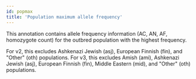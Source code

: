```yaml
---
id: popmax
title: 'Population maximum allele frequency'
---
```


This annotation contains allele frequency information (AC, AN, AF, homozygote count) for the outbred population with the highest frequency. 

For v2, this excludes Ashkenazi Jewish (asj), European Finnish (fin), and "Other" (oth) populations.
For v3, this excludes Amish (ami), Ashkenazi Jewish (asj), European Finnish (fin), Middle Eastern (mid), and "Other" (oth) populations.